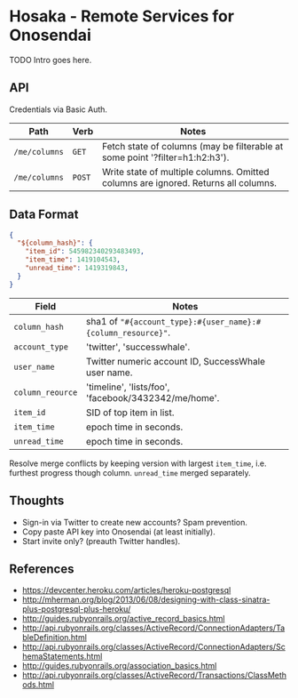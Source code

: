 Hosaka - Remote Services for Onosendai
======================================

TODO Intro goes here.

API
---

Credentials via Basic Auth.

| Path          | Verb   | Notes                                                                                |
| ----          | ----   | -----                                                                                |
| `/me/columns` | `GET`  | Fetch state of columns (may be filterable at some point '?filter=h1:h2:h3').         |
| `/me/columns` | `POST` | Write state of multiple columns.  Omitted columns are ignored.  Returns all columns. |

Data Format
-----------

```json
{
  "${column_hash}": {
    "item_id": 545982340293483493,
    "item_time": 1419104543,
    "unread_time": 1419319843,
  }
}
```

| Field            | Notes                                                        |
| -----            | -----                                                        |
| `column_hash`    | sha1 of `"#{account_type}:#{user_name}:#{column_resource}"`. |
| `account_type`   | 'twitter', 'successwhale'.                                   |
| `user_name`      | Twitter numeric account ID, SuccessWhale user name.          |
| `column_reource` | 'timeline', 'lists/foo', 'facebook/3432342/me/home'.         |
| `item_id`        | SID of top item in list.                                     |
| `item_time`      | epoch time in seconds.                                       |
| `unread_time`    | epoch time in seconds.                                       |

Resolve merge conflicts by keeping version with largest `item_time`,
i.e. furthest progress though column.
`unread_time` merged separately.

Thoughts
--------

* Sign-in via Twitter to create new accounts?  Spam prevention.
* Copy paste API key into Onosendai (at least initially).
* Start invite only? (preauth Twitter handles).

References
----------

* https://devcenter.heroku.com/articles/heroku-postgresql
* http://mherman.org/blog/2013/06/08/designing-with-class-sinatra-plus-postgresql-plus-heroku/
* http://guides.rubyonrails.org/active_record_basics.html
* http://api.rubyonrails.org/classes/ActiveRecord/ConnectionAdapters/TableDefinition.html
* http://api.rubyonrails.org/classes/ActiveRecord/ConnectionAdapters/SchemaStatements.html
* http://guides.rubyonrails.org/association_basics.html
* http://api.rubyonrails.org/classes/ActiveRecord/Transactions/ClassMethods.html
